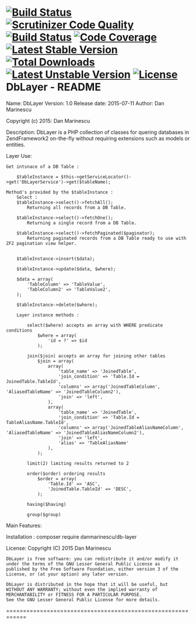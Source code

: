 [![Build Status](https://travis-ci.org/marinescudan79/DbLayer.svg?branch=master)](https://travis-ci.org/marinescudan79/DbLayer)
[![Scrutinizer Code Quality](https://scrutinizer-ci.com/g/marinescudan79/DbLayer/badges/quality-score.png?b=master)](https://scrutinizer-ci.com/g/marinescudan79/DbLayer/?branch=master)
[![Build Status](https://scrutinizer-ci.com/g/marinescudan79/DbLayer/badges/build.png?b=master)](https://scrutinizer-ci.com/g/marinescudan79/DbLayer/build-status/master)
[![Code Coverage](https://scrutinizer-ci.com/g/marinescudan79/DbLayer/badges/coverage.png?b=master)](https://scrutinizer-ci.com/g/marinescudan79/DbLayer/?branch=master)
[![Latest Stable Version](https://poser.pugx.org/danmarinescu/db-layer/v/stable)](https://packagist.org/packages/danmarinescu/db-layer) [![Total Downloads](https://poser.pugx.org/danmarinescu/db-layer/downloads)](https://packagist.org/packages/danmarinescu/db-layer) [![Latest Unstable Version](https://poser.pugx.org/danmarinescu/db-layer/v/unstable)](https://packagist.org/packages/danmarinescu/db-layer) [![License](https://poser.pugx.org/danmarinescu/db-layer/license)](https://packagist.org/packages/danmarinescu/db-layer)
DbLayer - README
============================================================


Name: DbLayer
Version: 1.0
Release date: 2015-07-11
Author: Dan Marinescu

Copyright (c) 2015:
    Dan Marinescu

Description:
    DbLayer is a PHP collection of classes for quering databases in ZendFramework2 on-the-fly without requiring extensions such as models or entities.

Layer Use:

    Get intsnace of a DB Table :

        $tableInstance = $this->getServiceLocator()->get('DbLayerService')->get($tableName);

    Method's provided by the $tableInstance :
        Select :
        $tableInstance->select()->fetchAll();
            Returning all records from a DB Table.

        $tableInstance->select()->fetchOne();
            Returning a single record from a DB Table.

        $tableInstance->select()->fetchPaginated($paginator);
            Returning paginated records from a DB Table ready to use with ZF2 pagination view helper.


        $tableInstance->insert($data);

        $tableInstance->update($data, $where);

        $data = array(
            'TableColumn' => 'TableValue',
            'TableColumn2' => 'TableValue2',
        );

        $tableInstance->delete($where);

        Layer instance methods :

            select($where) accepts an array with WHERE predicate conditions
                $where = array(
                    'id = ?' => $id
                );

            join($join) accepts an array for joining other tables
                $join = array(
                    array(
                        'table_name' => 'JoinedTable',
                        'join_condition' => 'Table.Id = JoinedTable.TableId',
                        'columns' => array('JoinedTableColumn', 'AliasedTableName' => 'JoinedTableColumn2'),
                        'join' => 'left',
                    ),
                    array(
                        'table_name' => 'JoinedTable',
                        'join_condition' => 'Table.Id = TableAliasName.TableId',
                        'columns' => array('JoinedTableAliasNameColumn', 'AliasedTableName' => 'JoinedTableAliasNameColumn2'),
                        'join' => 'left',
                        'alias' => 'TableAliasName'
                    ),
                );

            limit(2) limiting results returned to 2

            order($order) ordering results
                $order = array(
                    'Table.Id' => 'ASC',
                    'JoinedTable.TableId' => 'DESC',
                );

            having($having)

            group($group)


Main Features:

Installation :
    composer require danmarinescu/db-layer

License:
    Copyright (C) 2015  Dan Marinescu

    DbLayer is free software: you can redistribute it and/or modify it
    under the terms of the GNU Lesser General Public License as
    published by the Free Software Foundation, either version 3 of the
    License, or (at your option) any later version.

    DbLayer is distributed in the hope that it will be useful, but
    WITHOUT ANY WARRANTY; without even the implied warranty of
    MERCHANTABILITY or FITNESS FOR A PARTICULAR PURPOSE.
    See the GNU Lesser General Public License for more details.

============================================================
